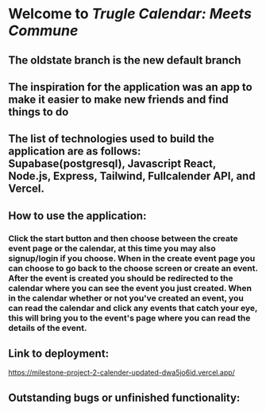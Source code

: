 # Welcome to *Trugle Calendar: Meets Commune*
## The oldstate branch is the new default branch

## The inspiration for the application was an app to make it easier to make new friends and find things to do

## The list of technologies used to build the application are as follows: Supabase(postgresql), Javascript React, Node.js, Express, Tailwind, Fullcalender API, and Vercel.

## How to use the application: 
### Click the start button and then choose between the create event page or the calendar, at this time you may also signup/login if you choose. When in the create event page you can choose to go back to the choose screen or create an event. After the event is created you should be redirected to the calendar where you can see the event you just created. When in the calendar whether or not you've created an event, you can read the calendar and click any events that catch your eye, this will bring you to the event's page where you can read the details of the event.

## Link to deployment:

https://milestone-project-2-calender-updated-dwa5jo6id.vercel.app/

## Outstanding bugs or unfinished functionality:

